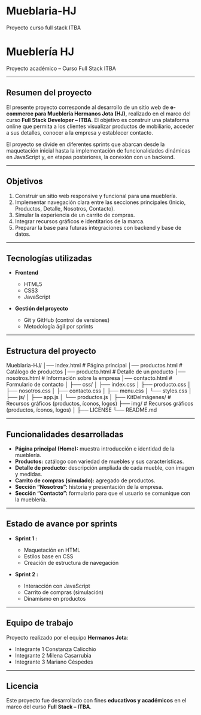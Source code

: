 # Mueblaria-HJ
Proyecto curso full stack ITBA
#  Mueblería HJ
Proyecto académico – Curso Full Stack ITBA

---

##  Resumen del proyecto
El presente proyecto corresponde al desarrollo de un sitio web de **e-commerce para Mueblería Hermanos Jota (HJ)**, realizado en el marco del curso **Full Stack Developer – ITBA**.
El objetivo es construir una plataforma online que permita a los clientes visualizar productos de mobiliario, acceder a sus detalles, conocer a la empresa y establecer contacto.

El proyecto se divide en diferentes sprints que abarcan desde la maquetación inicial hasta la implementación de funcionalidades dinámicas en JavaScript y, en etapas posteriores, la conexión con un backend.

---

##  Objetivos
1. Construir un sitio web responsive y funcional para una mueblería.
2. Implementar navegación clara entre las secciones principales (Inicio, Productos, Detalle, Nosotros, Contacto).
3. Simular la experiencia de un carrito de compras.
4. Integrar recursos gráficos e identitarios de la marca.
5. Preparar la base para futuras integraciones con backend y base de datos.

---

## Tecnologías utilizadas
- **Frontend**
  - HTML5
  - CSS3
  - JavaScript

- **Gestión del proyecto**
  - Git y GitHub (control de versiones)
  - Metodología ágil por sprints

---

##  Estructura del proyecto

Mueblaria-HJ/
│── index.html # Página principal
│── productos.html # Catálogo de productos
│── producto.html # Detalle de un producto
│── nosotros.html # Información sobre la empresa
│── contacto.html # Formulario de contacto
│
├── css/
│ ├── index.css
│ ├── producto.css
│ ├── nosotros.css
│ ├── contacto.css
│ ├── menu.css
│ └── styles.css
│
├── js/
│ ├── app.js
│ └── productos.js
│
├── KitDeImágenes/ # Recursos gráficos (productos, íconos, logos)
├── img/ # Recursos gráficos (productos, íconos, logos)
│
├── LICENSE
└── README.md

---

##  Funcionalidades desarrolladas

- **Página principal (Home):** muestra introducción e identidad de la mueblería.
- **Productos:** catálogo con variedad de muebles y sus características.
- **Detalle de producto:** descripción ampliada de cada mueble, con imagen y medidas.
- **Carrito de compras (simulado):** agregado de productos.
- **Sección “Nosotros”:** historia y presentación de la empresa.
- **Sección “Contacto”:** formulario para que el usuario se comunique con la mueblería.

---

##  Estado de avance por sprints

- **Sprint 1 :**
  - Maquetación en HTML
  - Estilos base en CSS
  - Creación de estructura de navegación

- **Sprint 2 :**
  - Interacción con JavaScript
  - Carrito de compras (simulación)
  - Dinamismo en productos

---

##  Equipo de trabajo

Proyecto realizado por el equipo **Hermanos Jota**:
- Integrante 1 Constanza Calicchio
- Integrante 2 Milena Casarrubia
- Integrante 3 Mariano Céspedes


---

##  Licencia
Este proyecto fue desarrollado con fines **educativos y académicos** en el marco del curso **Full Stack – ITBA**.
